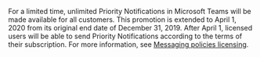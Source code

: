For a limited time, unlimited Priority Notifications in Microsoft Teams will be made available for all customers. This promotion is extended to April 1, 2020 from its original end date of December 31, 2019. After April 1, licensed users will be able to send Priority Notifications according to the terms of their subscription. For more information, see [Messaging policies licensing](../teams-add-on-licensing/pri-message.md). 